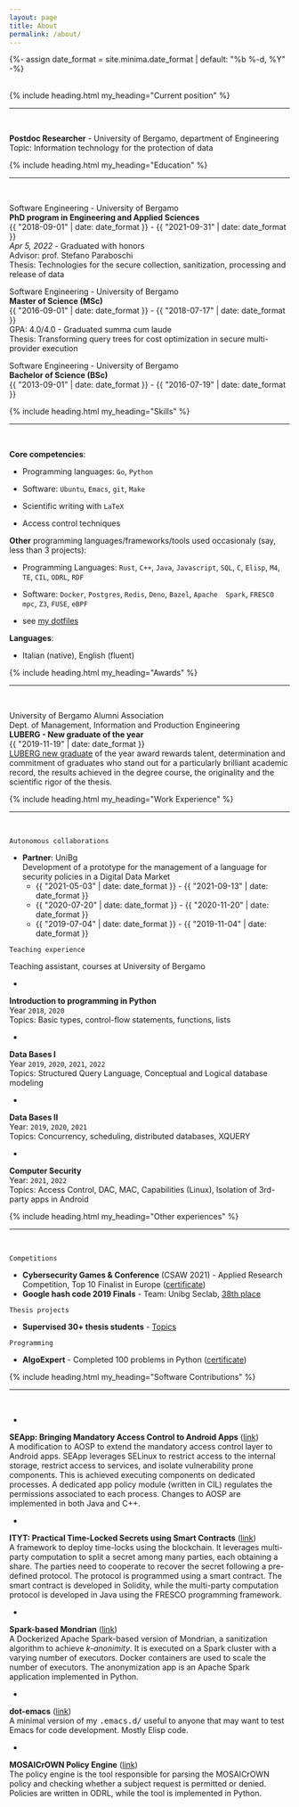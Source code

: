 ```yaml
---
layout: page
title: About
permalink: /about/
---
```

{%- assign date_format = site.minima.date_format | default: "%b %-d, %Y" -%}	

<br>
{% include heading.html
my_heading="Current position"
%}

---
<br/>

**Postdoc Researcher** - University of Bergamo, department of Engineering
<br>
Topic: Information technology for the protection of data

{% include heading.html
my_heading="Education"
%}

---
<br>

Software Engineering - University of Bergamo
<br>
**PhD program in Engineering and Applied Sciences**
<br>
{{ "2018-09-01" | date: date_format }} - {{ "2021-09-31" | date: date_format }}
<br>
_Apr 5, 2022_ - Graduated with honors
<br>
Advisor: prof. Stefano Paraboschi
<br>
Thesis: Technologies for the secure collection, sanitization, processing and release of data

Software Engineering - University of Bergamo
<br>
**Master of Science (MSc)**
<br>
{{ "2016-09-01" | date: date_format }} - {{ "2018-07-17" | date: date_format }}
<br>
GPA: 4.0/4.0 - Graduated summa cum laude
<br>
Thesis: Transforming query trees for cost optimization in secure multi-provider execution

Software Engineering - University of Bergamo
<br>
**Bachelor of Science (BSc)**
<br>
{{ "2013-09-01" | date: date_format }} - {{ "2016-07-19" | date: date_format }}

{% include heading.html
my_heading="Skills"
%}

---
<br>

**Core competencies**:

* Programming languages: `Go`, `Python`

* Software: `Ubuntu`, `Emacs`, `git`, `Make`

* Scientific writing with `LaTeX`

* Access control techniques

**Other** programming languages/frameworks/tools used occasionaly
(say, less than 3 projects):

* Programming Languages: `Rust`, `C++`, `Java`, `Javascript`, `SQL`,
  `C`, `Elisp`, `M4`, `TE`, `CIL`, `ODRL`, `RDF`
  
* Software: `Docker`, `Postgres`, `Redis`, `Deno`, `Bazel`, `Apache 
  Spark`, `FRESCO mpc`, `Z3`, `FUSE`, `eBPF`
  
* see [my dotfiles](https://github.com/dariofad/dot-emacs)

**Languages**:
* Italian (native), English (fluent)

{% include heading.html
my_heading="Awards"
%}

---
<br>

University of Bergamo Alumni Association
<br>
Dept. of Management, Information and Production Engineering
<br>
**LUBERG - New graduate of the year**
<br>
{{ "2019-11-19" | date: date_format }}
<br>
<a href='http://www.luberg.it/eccellenze/proclamazione-neolaureati-dellanno-premio-agli-studi-2/'>LUBERG new graduate</a> of the year award rewards talent, determination and commitment of graduates who stand out for a particularly brilliant academic record, the results achieved in the degree course, the originality and the scientific rigor of the thesis.

{% include heading.html
my_heading="Work Experience"
%}

---
<br>

`Autonomous collaborations`
* **Partner**: UniBg
  <br>
  Development of a prototype for the management of a language for security policies in a Digital Data Market
  - {{ "2021-05-03" | date: date_format }} - {{ "2021-09-13" | date: date_format }}
  - {{ "2020-07-20" | date: date_format }} - {{ "2020-11-20" | date: date_format }}
  - {{ "2019-07-04" | date: date_format }} - {{ "2019-11-04" | date: date_format }}

`Teaching experience`

Teaching assistant, courses at University of Bergamo

* 
**Introduction to programming in Python**
<br>
Year `2018`, `2020`
<br>
Topics: Basic types, control-flow statements, functions, lists

* 
**Data Bases I**
<br>
Year `2019`, `2020`, `2021`, `2022`
<br>
Topics: Structured Query Language, Conceptual and Logical database modeling

* 
**Data Bases II**
<br>
Year: `2019`, `2020`, `2021`
<br>
Topics: Concurrency, scheduling, distributed databases, XQUERY

* 
**Computer Security**
<br>
Year: `2021`, `2022`
<br>
Topics: Access Control, DAC, MAC, Capabilities (Linux), Isolation of 3rd-party apps in Android

{% include heading.html
my_heading="Other experiences"
%}

---
<br>

`Competitions`

* **Cybersecurity Games & Conference** (CSAW 2021) - Applied Research Competition, Top 10 Finalist in Europe ([certificate](https://drive.google.com/file/d/1kUxstkCdRUDYZQDfT2TFn8_X568Y-3R5/view?usp=sharing))
* **Google hash code 2019 Finals** - Team: Unibg Seclab, [38th place](https://codingcompetitions.withgoogle.com/hashcode/archive/2019)

`Thesis projects`

* **Supervised 30+ thesis students** - [Topics](https://seclab.unibg.it/tesi/)

`Programming`

* **AlgoExpert** - Completed 100 problems in Python ([certificate](https://drive.google.com/file/d/107ZkuFqHwE4L3oNnyURqF-whdiYl39r-/view?usp=sharing))


{% include heading.html
my_heading="Software Contributions"
%}

---
<br>

* 
**SEApp: Bringing Mandatory Access Control to Android Apps**  (<a href='https://github.com/matthewrossi/seapp'>link</a>)
<br>
A modification to AOSP to extend the mandatory access control layer to Android apps. SEApp leverages SELinux to restrict access to the internal storage, restrict access to services, and isolate vulnerability prone components. This is achieved executing components on dedicated processes. A dedicated app policy module (written in CIL) regulates the permissions associated to each process. Changes to AOSP are implemented in both Java and C++.

* 
**ITYT:  Practical Time-Locked Secrets using Smart Contracts** (<a href='https://github.com/unibg-seclab/ityt'>link</a>)
<br>
A framework to deploy time-locks using the blockchain. It leverages multi-party computation to split a secret among many parties, each obtaining a share. The parties need to cooperate to recover the secret following a pre-defined protocol. The protocol is programmed using a smart contract. The smart contract is developed in Solidity, while the multi-party computation protocol is developed in Java using the FRESCO programming framework.

* 
**Spark-based Mondrian** (<a href='https://github.com/mosaicrown/mondrian'>link</a>)
<br>
A Dockerized Apache Spark-based version of Mondrian, a sanitization algorithm to achieve <i>k-anonimity</i>. It is executed on a Spark cluster with a varying number of executors. Docker containers are used to scale the number of executors. The anonymization app is an Apache Spark application implemented in Python.

* 
**dot-emacs** (<a href='https://github.com/dariofad/dot-emacs'>link</a>)
<br>
A minimal version of my <tt>.emacs.d/</tt> useful to anyone that may want to test Emacs for code development. Mostly Elisp code.

* 
**MOSAICrOWN Policy Engine** (<a href='https://github.com/mosaicrown/policy-engine'>link</a>)
<br>
The policy engine is the tool responsible for parsing the MOSAICrOWN policy and checking whether a subject request is permitted or denied. Policies are written in ODRL, while the tool is implemented in Python.
